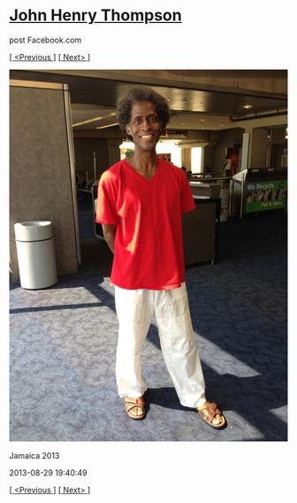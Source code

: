# [John Henry Thompson](../README.md)
post Facebook.com

[[ <Previous ]](2013-08-29-74.md) [[ Next> ]](2013-07-29-1.md)

[![](../media/2013-08-29/Jamaica-2086.jpg)](../README.md)

Jamaica 2013

2013-08-29 19:40:49

[[ <Previous ]](2013-08-29-74.md) [[ Next> ]](2013-07-29-1.md)